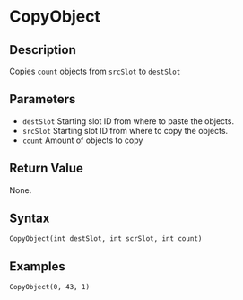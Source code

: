 # CopyObject

## Description
Copies `count` objects from `srcSlot` to `destSlot`

## Parameters
- `destSlot`
Starting slot ID from where to paste the objects.
- `srcSlot`
Starting slot ID from where to copy the objects.
- `count`
Amount of objects to copy

## Return Value
None.

## Syntax
```
CopyObject(int destSlot, int scrSlot, int count)
```

## Examples
```
CopyObject(0, 43, 1)
```